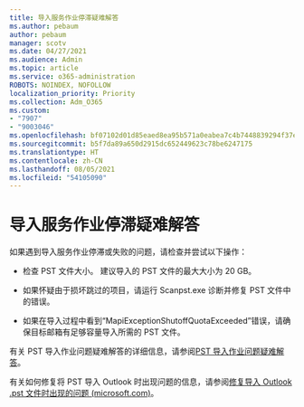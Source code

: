 ```yaml
---
title: 导入服务作业停滞疑难解答
ms.author: pebaum
author: pebaum
manager: scotv
ms.date: 04/27/2021
ms.audience: Admin
ms.topic: article
ms.service: o365-administration
ROBOTS: NOINDEX, NOFOLLOW
localization_priority: Priority
ms.collection: Adm_O365
ms.custom:
- "7907"
- "9003046"
ms.openlocfilehash: bf07102d01d85eaed8ea95b571a0eabea7c4b7448839294f37e5e30134e04282
ms.sourcegitcommit: b5f7da89a650d2915dc652449623c78be6247175
ms.translationtype: HT
ms.contentlocale: zh-CN
ms.lasthandoff: 08/05/2021
ms.locfileid: "54105090"
---
```

# <a name="troubleshooting-import-service-job-stuck"></a>导入服务作业停滞疑难解答

如果遇到导入服务作业停滞或失败的问题，请检查并尝试以下操作：

- 检查 PST 文件大小。 建议导入的 PST 文件的最大大小为 20 GB。

- 如果怀疑由于损坏跳过的项目，请运行 Scanpst.exe 诊断并修复 PST 文件中的错误。

- 如果在导入过程中看到“MapiExceptionShutoffQuotaExceeded”错误，请确保目标邮箱有足够容量导入所需的 PST 文件。

有关 PST 导入作业问题疑难解答的详细信息，请参阅[PST 导入作业问题疑难解答](https://docs.microsoft.com/office365/troubleshoot/pst-import-service/issues-with-pst-import-job)。

有关如何修复将 PST 导入 Outlook 时出现问题的信息，请参阅[修复导入 Outlook .pst 文件时出现的问题 (microsoft.com)](https://support.microsoft.com/topic/fix-problems-importing-an-outlook-pst-file-2d2e50dc-5c36-4ab2-ab50-f1be733b3d6e?ui=en-us&rs=en-us&ad=us)。